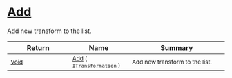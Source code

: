 # [Add](./SequentialTransformPipeline-100663510.md)

Add new transform to the list.

| Return | Name | Summary | 
| --- | --- | --- | 
| <sub>[Void](https://docs.microsoft.com/en-us/dotnet/api/System.Void)</sub><img width=200/>| <sub>[Add](./SequentialTransformPipeline-100663510.md) ( [`ITransformation`](./../../ITransformation.md) )</sub>| <sub>Add new transform to the list.</sub><img width=200/>| <br>


